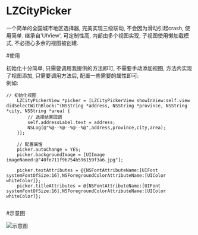
# LZCityPicker
一个简单的全国城市地区选择器, 完美实现三级联动, 不会因为滑动引起crash, 使用简单.
继承自'UIView', 可定制性高, 内部由多个视图实现, 子视图使用懒加载模式, 不必担心多余的视图被创建.

#使用

初始化十分简单, 只需要调用我提供的方法即可, 不需要手动添加视图, 方法内实现了视图添加, 只需要调用方法后, 配置一些需要的属性即可:
<br>例如:

```
// 初始化视图
    LZCityPickerView *picker = [LZCityPickerView showInView:self.view didSelectWithBlock:^(NSString *address, NSString *province, NSString *city, NSString *area) {
        // 选择结果回调
        self.addressLabel.text = address;
        NSLog(@"%@--%@--%@--%@",address,province,city,area);
    }];
    
    // 配置属性
    picker.autoChange = YES;
    picker.backgroundImage = [UIImage imageNamed:@"40fe711f9b754b596159f3a6.jpg"];

    picker.textAttributes = @{NSFontAttributeName:[UIFont systemFontOfSize:16],NSForegroundColorAttributeName:[UIColor whiteColor]};
    picker.titleAttributes = @{NSFontAttributeName:[UIFont systemFontOfSize:16],NSForegroundColorAttributeName:[UIColor whiteColor]};
    
```

#示意图


![示意图](https://github.com/LQQZYY/LZCityPicker/blob/master/pic.gif)
    
